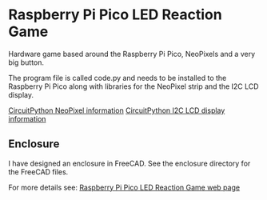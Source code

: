 # Raspberry Pi Pico LED Reaction Game
Hardware game based around the Raspberry Pi Pico, NeoPixels and a very big button.

The program file is called code.py and needs to be installed to the Raspberry Pi Pico along with libraries for the NeoPixel strip and the I2C LCD display.

 [CircuitPython NeoPixel information](http://www.penguintutor.com/programming/circuitpython)
 [CircuitPython I2C LCD display information](http://www.penguintutor.com/electronics/pico-lcd)


## Enclosure

I have designed an enclosure in FreeCAD. See the enclosure directory for the FreeCAD files.

For more details see: [Raspberry Pi Pico LED Reaction Game web page](http://www.penguintutor.com/projects/led-reaction-game) 



